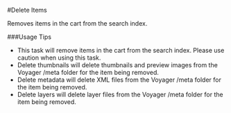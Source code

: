 #Delete Items

Removes items in the cart from the search index.

###Usage Tips
  - This task will remove items in the cart from the search index. Please use caution when using this task.
  - Delete thumbnails will delete thumbnails and preview images from the Voyager /meta folder for the item being removed.
  - Delete metadata will delete XML files from the Voyager /meta folder for the item being removed.
  - Delete layers will delete layer files from the Voyager /meta folder for the item being removed.


[Voyager Search]:http://voyagersearch.com/
[@VoyagerGIS]:https://twitter.com/voyagergis
[github]:https://github.com/voyagersearch/tasks
